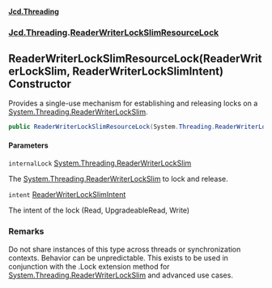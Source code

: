 #### [Jcd.Threading](index.md 'index')
### [Jcd.Threading](Jcd.Threading.md 'Jcd.Threading').[ReaderWriterLockSlimResourceLock](ReaderWriterLockSlimResourceLock.md 'Jcd.Threading.ReaderWriterLockSlimResourceLock')

## ReaderWriterLockSlimResourceLock(ReaderWriterLockSlim, ReaderWriterLockSlimIntent) Constructor

Provides a single-use mechanism for establishing and releasing locks on a [System.Threading.ReaderWriterLockSlim](https://docs.microsoft.com/en-us/dotnet/api/System.Threading.ReaderWriterLockSlim 'System.Threading.ReaderWriterLockSlim').

```csharp
public ReaderWriterLockSlimResourceLock(System.Threading.ReaderWriterLockSlim internalLock, Jcd.Threading.ReaderWriterLockSlimIntent intent);
```
#### Parameters

<a name='Jcd.Threading.ReaderWriterLockSlimResourceLock.ReaderWriterLockSlimResourceLock(System.Threading.ReaderWriterLockSlim,Jcd.Threading.ReaderWriterLockSlimIntent).internalLock'></a>

`internalLock` [System.Threading.ReaderWriterLockSlim](https://docs.microsoft.com/en-us/dotnet/api/System.Threading.ReaderWriterLockSlim 'System.Threading.ReaderWriterLockSlim')

The [System.Threading.ReaderWriterLockSlim](https://docs.microsoft.com/en-us/dotnet/api/System.Threading.ReaderWriterLockSlim 'System.Threading.ReaderWriterLockSlim') to lock and release.

<a name='Jcd.Threading.ReaderWriterLockSlimResourceLock.ReaderWriterLockSlimResourceLock(System.Threading.ReaderWriterLockSlim,Jcd.Threading.ReaderWriterLockSlimIntent).intent'></a>

`intent` [ReaderWriterLockSlimIntent](ReaderWriterLockSlimIntent.md 'Jcd.Threading.ReaderWriterLockSlimIntent')

The intent of the lock (Read, UpgradeableRead, Write)

### Remarks

Do not share instances of this type across threads or synchronization contexts.
Behavior can be unpredictable. This exists to be used in conjunction
with the .Lock extension method for [System.Threading.ReaderWriterLockSlim](https://docs.microsoft.com/en-us/dotnet/api/System.Threading.ReaderWriterLockSlim 'System.Threading.ReaderWriterLockSlim') and
advanced use cases.